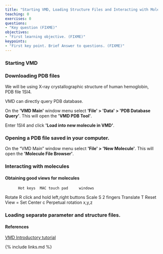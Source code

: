 ```yaml
---
title: "Starting VMD, Loading Structure Files and Interacting with Molecules"
teaching: 0
exercises: 0
questions:
- "Key question (FIXME)"
objectives:
- "First learning objective. (FIXME)"
keypoints:
- "First key point. Brief Answer to questions. (FIXME)"
---
```

### Starting VMD


### Downloading PDB files
We will be using X-ray crystallographic structure of human hemoglobin, PDB file 1SI4.

VMD can directly query PDB database.

On the **'VMD Main'** window menu select **'File' > 'Data' > 'PDB Database Query'**. This will open the **'VMD PDB Tool'**.

Enter 1SI4 and click **'Load into new molecule in VMD'**.

### Opening a PDB file saved in your computer.
On the “VMD Main” window menu select **'File' > 'New Molecule'**. This will
open the **'Molecule File Browser'**.


### Interacting with molecules

#### Obtaining good views for molecules
          Hot keys  MAC touch pad     windows

Rotate       R      click and hold    left,right buttons
Scale        S      2 fingers
Translate    T
Reset View   =
Set Center   c
Perpetual rotation x,y,z


### Loading separate parameter and structure files.

#### References
[VMD Introductory tutorial](https://doi.org/10.1002/0471250953.bi0507s24)

{% include links.md %}
